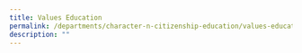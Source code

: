 ```yaml
---
title: Values Education
permalink: /departments/character-n-citizenship-education/values-education/
description: ""
---
```

